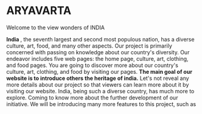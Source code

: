 # ARYAVARTA

Welcome to the view wonders of INDIA

<b> India </b>, the seventh largest and second most populous nation, has a diverse culture, art, food, and many other aspects. Our project is primarily concerned with passing on knowledge about our country's diversity.
Our endeavor includes five web pages: the home page, culture, art, clothing, and food pages. You are going to discover more about our country's culture, art, clothing, and food by visiting our pages.
<b>The main goal of our website is to introduce others the heritage of india.</b>
Let's not reveal any more details about our project so that viewers can learn more about it by visiting our website.
India, being such a diverse country, has much more to explore.
Coming to know more about the further development of our initiative. We will be introducing many more features to this project, such as
